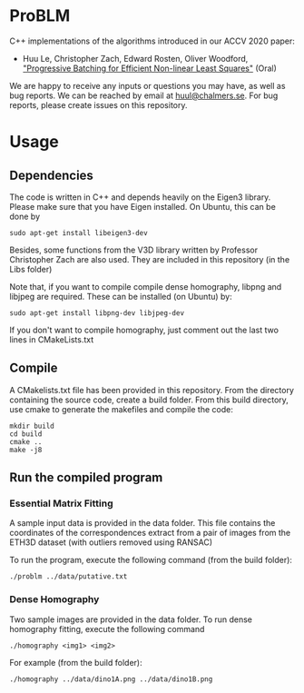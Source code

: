 # ProBLM
C++ implementations of the algorithms introduced in our ACCV 2020 paper:
* Huu Le, Christopher Zach, Edward Rosten, Oliver Woodford, ["Progressive Batching for Efficient Non-linear Least Squares"](https://arxiv.org/pdf/2010.10968.pdf) (Oral)

We are happy to receive any inputs or questions you may have, as well as bug reports. We can be reached by email at huul@chalmers.se. For bug reports, please create issues on this repository.

# Usage 
## Dependencies
The code is written in C++ and depends heavily on the Eigen3 library.
Please make sure that you have Eigen installed. On Ubuntu, this can be done by 
```
sudo apt-get install libeigen3-dev
```

Besides, some functions from the V3D library written by Professor Christopher Zach are also used. 
They are included in this repository (in the Libs folder)

Note that, if you want to compile compile dense homography, libpng and libjpeg are required. These can be installed (on Ubuntu) by:
```
sudo apt-get install libpng-dev libjpeg-dev
```
If you don't want to compile homography, just comment out the last two lines in CMakeLists.txt

## Compile
A CMakelists.txt file has been provided in this repository. From the directory containing the source code, create a build folder. From this build directory, use cmake to generate the makefiles and compile the code:
``` 
mkdir build 
cd build
cmake ..
make -j8
```

## Run the compiled program
### Essential Matrix Fitting
A sample input data is provided in the data folder. This file contains the coordinates of the correspondences extract from a pair of images from the ETH3D dataset (with outliers removed using RANSAC)

To run the program, execute the following command (from the build folder):
```
./problm ../data/putative.txt
```

### Dense Homography 
Two sample images are provided in the data folder. To run dense homography fitting, execute the following command
```
./homography <img1> <img2>
```
For example (from the build folder): 
```
./homography ../data/dino1A.png ../data/dino1B.png
```
